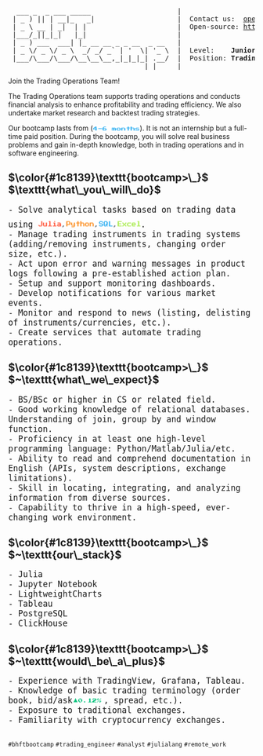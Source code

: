 <pre>
  ___ _  _ ___ _____                     |
 | _ ) || | __|_   _|                    |  Contact us:  <a href="mailto: opensource@bhftbootcamp.com">opensource@bhftbootcamp.com</a>
 | _ \ __ | _|  | |                      |  Open-source: <a href="https://github.com/bhftbootcamp">https://github.com/bhftbootcamp</a>
 |___/_||_|_|   |_|                      |
 | _ ) ___  ___| |_ __ __ _ _ __  _ __   |  
 | _ \/ _ \/ _ \  _/ _/ _` | '  \| '_ \  |  Level:    <b>Junior</b>
 |___/\___/\___/\__\__\__,_|_|_|_| .__/  |  Position: <b>TradingOps Analyst</b>
                                 |_|     |
</pre>

Join the Trading Operations Team!

The Trading Operations team supports trading operations and conducts financial analysis to enhance profitability and trading efficiency. We also undertake market research and backtest trading strategies.

Our bootcamp lasts from (<img align=bottom src=/assets/4_6_months.gif width=96px height=12px>). It is not an internship but a full-time paid position. During the bootcamp, you will solve real business problems and gain in-depth knowledge, both in trading operations and in software engineering.

<h2>$\color{#1c8139}\texttt{bootcamp>\_}$ $\texttt{what\_you\_will\_do}$</h2>

<div style="font-family: monospace; font-size: 1.2em;">
- Solve analytical tasks based on trading data using <img src=/assets/julia_python_sql_excel.gif width=210px height=26px>.<br>
- Manage trading instruments in trading systems (adding/removing instruments, changing order size, etc.).<br>
- Act upon error and warning messages in product logs following a pre-established action plan.<br>
- Setup and support monitoring dashboards.<br>
- Develop notifications for various market events.<br>
- Monitor and respond to news (listing, delisting of instruments/currencies, etc.).<br>
- Create services that automate trading operations.<br>
</div>

<h2>$\color{#1c8139}\texttt{bootcamp>\_}$ $~\texttt{what\_we\_expect}$</h2>

<div style="font-family: monospace; font-size: 1.2em;">
- BS/BSc or higher in CS or related field.<br>
- Good working knowledge of relational databases. Understanding of join, group by and window function.<br>
- Proficiency in at least one high-level programming language: Python/Matlab/Julia/etc.<br>
- Ability to read and comprehend documentation in English (APIs, system descriptions, exchange limitations).<br>
- Skill in locating, integrating, and analyzing information from diverse sources.<br>
- Capability to thrive in a high-speed, ever-changing work environment.<br>
</div>

<h2>$\color{#1c8139}\texttt{bootcamp>\_}$ $~\texttt{our\_stack}$</h2>

<div style="font-family: monospace; font-size: 1.2em;">
- Julia<br>
- Jupyter Notebook<br>
- LightweightCharts<br>
- Tableau<br>
- PostgreSQL<br>
- ClickHouse<br>
</div>

<h2>$\color{#1c8139}\texttt{bootcamp>\_}$ $~\texttt{would\_be\_a\_plus}$</h2>

<div style="font-family: monospace; font-size: 1.2em;">
- Experience with TradingView, Grafana, Tableau.<br>
- Knowledge of basic trading terminology (order book, bid/ask<img align=bottom src=/assets/bid_ask.gif width=64px height=12px>, spread, etc.).<br>
- Exposure to traditional exchanges.<br>
- Familiarity with cryptocurrency exchanges.<br>
</div>

##

`#bhftbootcamp` `#trading_engineer` `#analyst` `#julialang` `#remote_work`
